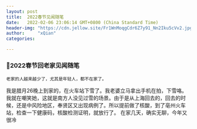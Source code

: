 ```yaml
---
layout: post
title:  2022春节见闻随笔
date:   2022-02-06 23:06:14 GMT+0800 (China Standard Time)
header-img: "https://cdn.jellow.site/Fr1WnMoqgCdr6Z7y91_Nn2Iku5cVv2.jpg?imageMogr2/auto-orient%7Cwatermark/3/image/aHR0cHM6Ly93YXRlcm1hcmsuamVsbG93LmNsdWIvP3RleHQ9JUU1JThEJUIzJUU1JTg4JUJCJTIwJTQwJUU4JTkyJUI5JUU4JTkxJUFEJUU0JUJCJThFJUU5JUEzJThFJmhlaWdodD03NQ==/gravity/SouthEast/dx/10/dy/10"
author:     "xQian"
categories: 

---
```


### 🧨2022春节回老家见闻随笔

    老家的人越来越少了，尤其是年轻人，都不在家了。

我是腊月26晚上到家的，在火车站下雪了。我老婆立马拿出手机在拍，下雪咯。我就在嘲笑她，这就是南方人没见过雪的场景。由于是从上海回去的，回去的时候，还是中风险地区，奉贤区又出现病例了。所以提前做了核酸，到了亳州火车站，检查一下健康码，核酸检测证明，就放行了。
在家几天，确实无聊，今年又很冷